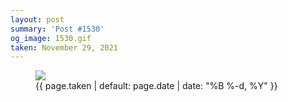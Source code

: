 ```yaml
---
layout: post
summary: 'Post #1530'
og_image: 1530.gif
taken: November 29, 2021
---
```


<figure class="post" data-src="{{ site.assets_url }}/{{ page.og_image }}">
<img src="{{ site.assets_url }}/1530.gif"/>
<figcaption>
<time>{{ page.taken | default: page.date | date: "%B %-d, %Y" }}</time>
</figcaption>
</figure>
